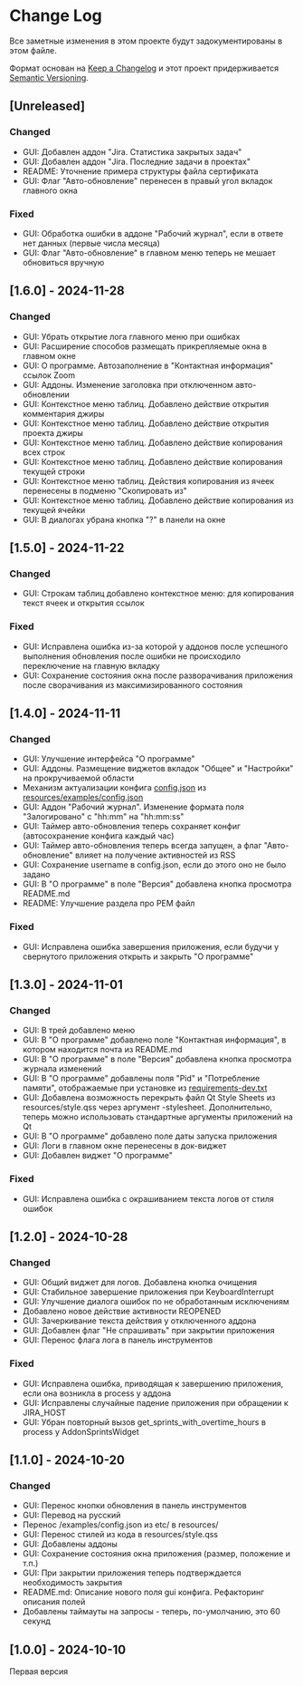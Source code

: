 # Change Log
Все заметные изменения в этом проекте будут задокументированы в этом файле.
 
Формат основан на [Keep a Changelog](http://keepachangelog.com/)
и этот проект придерживается [Semantic Versioning](http://semver.org/).
 
## [Unreleased]
### Changed
- GUI: Добавлен аддон "Jira. Статистика закрытых задач"
- GUI: Добавлен аддон "Jira. Последние задачи в проектах"
- README: Уточнение примера структуры файла сертификата
- GUI: Флаг "Авто-обновление" перенесен в правый угол вкладок главного окна

### Fixed
- GUI: Обработка ошибки в аддоне "Рабочий журнал", если в ответе нет данных (первые числа месяца)
- GUI: Флаг "Авто-обновление" в главном меню теперь не мешает обновиться вручную

## [1.6.0] - 2024-11-28
### Changed
- GUI: Убрать открытие лога главного меню при ошибках
- GUI: Расширение способов размещать прикрепляемые окна в главном окне
- GUI: О программе. Автозаполнение в "Контактная информация" ссылок Zoom
- GUI: Аддоны. Изменение заголовка при отключенном авто-обновлении 
- GUI: Контекстное меню таблиц. Добавлено действие открытия комментария джиры
- GUI: Контекстное меню таблиц. Добавлено действие открытия проекта джиры
- GUI: Контекстное меню таблиц. Добавлено действие копирования всех строк
- GUI: Контекстное меню таблиц. Добавлено действие копирования текущей строки
- GUI: Контекстное меню таблиц. Действия копирования из ячеек перенесены в подменю "Скопировать из"
- GUI: Контекстное меню таблиц. Добавлено действие копирования из текущей ячейки
- GUI: В диалогах убрана кнопка "?" в панели на окне

## [1.5.0] - 2024-11-22
### Changed
- GUI: Строкам таблиц добавлено контекстное меню: для копирования текст ячеек и открытия ссылок

### Fixed
- GUI: Исправлена ошибка из-за которой у аддонов после успешного выполнения обновления 
  после ошибки не происходило переключение на главную вкладку
- GUI: Сохранение состояния окна после разворачивания приложения после сворачивания из максимизированного состояния

## [1.4.0] - 2024-11-11
### Changed
- GUI: Улучшение интерфейса "О программе"
- GUI: Аддоны. Размещение виджетов вкладок "Общее" и "Настройки" на прокручиваемой области
- Механизм актуализации конфига [config.json](config.json) из [resources/examples/config.json](resources/examples/config.json)
- GUI: Аддон "Рабочий журнал". Изменение формата поля "Залогировано" с "hh:mm" на "hh:mm:ss"
- GUI: Таймер авто-обновления теперь сохраняет конфиг (автосохранение конфига каждый час)
- GUI: Таймер авто-обновления теперь всегда запущен, а флаг "Авто-обновление" влияет на получение активностей из RSS
- GUI: Сохранение username в config.json, если до этого оно не было задано
- GUI: В "О программе" в поле "Версия" добавлена кнопка просмотра README.md
- README: Улучшение раздела про PEM файл

### Fixed
- GUI: Исправлена ошибка завершения приложения, если будучи у свернутого приложения открыть и закрыть "О программе"

## [1.3.0] - 2024-11-01
### Changed
- GUI: В трей добавлено меню
- GUI: В "О программе" добавлено поле "Контактная информация", в котором находится почта из README.md
- GUI: В "О программе" в поле "Версия" добавлена кнопка просмотра журнала изменений
- GUI: В "О программе" добавлены поля "Pid" и "Потребление памяти", 
  отображаемые при установке из [requirements-dev.txt](requirements-dev.txt) 
- GUI: Добавлена возможность перекрыть файл Qt Style Sheets из resources/style.qss 
  через аргумент -stylesheet. Дополнительно, теперь можно использовать стандартные аргументы
  приложений на Qt
- GUI: В "О программе" добавлено поле даты запуска приложения
- GUI: Логи в главном окне перенесены в док-виджет
- GUI: Добавлен виджет "О программе"

### Fixed
- GUI: Исправлена ошибка с окрашиванием текста логов от стиля ошибок

## [1.2.0] - 2024-10-28
### Changed
- GUI: Общий виджет для логов. Добавлена кнопка очищения
- GUI: Стабильное завершение приложения при KeyboardInterrupt
- GUI: Улучшение диалога ошибок по не обработанным исключениям
- Добавлено новое действие активности REOPENED
- GUI: Зачеркивание текста действия у отключенного аддона
- GUI: Добавлен флаг "Не спрашивать" при закрытии приложения
- GUI: Перенос флага лога в панель инструментов

### Fixed
- GUI: Исправлена ошибка, приводящая к завершению приложения, если она возникла в process у аддона
- GUI: Исправлены случайные падение приложения при обращении к JIRA_HOST 
- GUI: Убран повторный вызов get_sprints_with_overtime_hours в process у AddonSprintsWidget

## [1.1.0] - 2024-10-20
### Changed
- GUI: Перенос кнопки обновления в панель инструментов
- GUI: Перевод на русский
- Перенос /examples/config.json из etc/ в resources/
- GUI: Перенос стилей из кода в resources/style.qss
- GUI: Добавлены аддоны
- GUI: Сохранение состояния окна приложения (размер, положение и т.п.)
- GUI: При закрытии приложения теперь подтверждается необходимость закрытия
- README.md: Описание нового поля gui конфига. Рефакторинг описания полей
- Добавлены таймауты на запросы - теперь, по-умолчанию, это 60 секунд

## [1.0.0] - 2024-10-10
Первая версия
